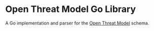 # Open Threat Model Go Library

A Go implementation and parser for the [Open Threat Model](https://github.com/iriusrisk/OpenThreatModel) schema.
